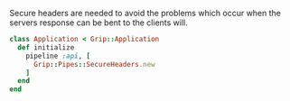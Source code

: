 Secure headers are needed to avoid the problems which occur when the servers response can be bent to the clients will.

```ruby
class Application < Grip::Application
  def initialize
    pipeline :api, [
      Grip::Pipes::SecureHeaders.new
    ]
  end
end
```

